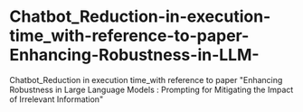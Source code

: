 # Chatbot_Reduction-in-execution-time_with-reference-to-paper-Enhancing-Robustness-in-LLM-
Chatbot_Reduction in execution time_with reference to paper "Enhancing Robustness in Large Language Models : Prompting for Mitigating the Impact of Irrelevant Information"
